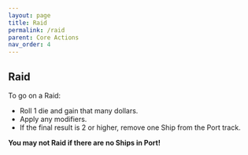 ```yaml
---
layout: page
title: Raid
permalink: /raid
parent: Core Actions
nav_order: 4
---
```

## Raid
<!-- *Raiding gives your wealth a quick boost, but scares traders away.* -->
To go on a Raid:
- Roll 1 die and gain that many dollars.
- Apply any modifiers.
- If the final result is 2 or higher, remove one Ship from the Port track. 

**You may not Raid if there are no Ships in Port!**